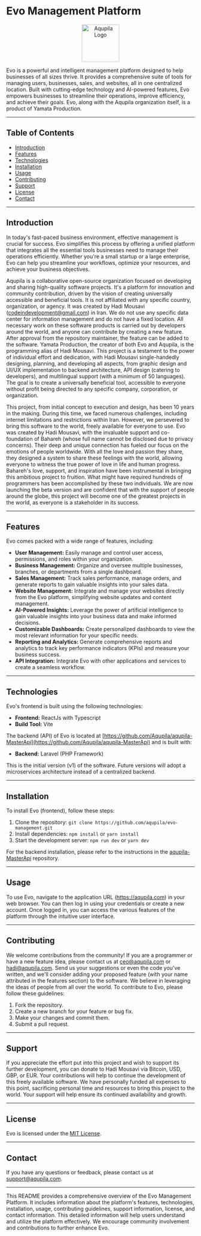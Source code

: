 # Evo Management Platform

<div align="center">
  <img src="https://avatars.githubusercontent.com/u/187806108?s=400&u=a548b67be13afefd8c4841f7586bc7e0ec95d903&v=4" alt="Aqupila Logo" width="100" />
</div>


Evo is a powerful and intelligent management platform designed to help businesses of all sizes thrive. It provides a comprehensive suite of tools for managing users, businesses, sales, and websites, all in one centralized location. Built with cutting-edge technology and AI-powered features, Evo empowers businesses to streamline their operations, improve efficiency, and achieve their goals.  Evo, along with the Aqupila organization itself, is a product of Yamata Production.

---


## Table of Contents

- [Introduction](#introduction)
- [Features](#features)
- [Technologies](#technologies)
- [Installation](#installation)
- [Usage](#usage)
- [Contributing](#contributing)
- [Support](#support)
- [License](#license)
- [Contact](#contact)

---

## Introduction

In today's fast-paced business environment, effective management is crucial for success. Evo simplifies this process by offering a unified platform that integrates all the essential tools businesses need to manage their operations efficiently. Whether you're a small startup or a large enterprise, Evo can help you streamline your workflows, optimize your resources, and achieve your business objectives.

Aqupila is a collaborative open-source organization focused on developing and sharing high-quality software projects.  It's a platform for innovation and community contribution, driven by the vision of creating universally accessible and beneficial tools.  It is not affiliated with any specific country, organization, or agency.  It was created by Hadi Mousavi (codeindevelopment@gmail.com) in Iran. We do not use any specific data center for information management and do not have a fixed location.  All necessary work on these software products is carried out by developers around the world, and anyone can contribute by creating a new feature. After approval from the repository maintainer, the feature can be added to the software.  Yamata Production, the creator of both Evo and Aqupila, is the programming alias of Hadi Mousavi.  This project is a testament to the power of individual effort and dedication, with Hadi Mousavi single-handedly designing, planning, and developing all aspects, from graphic design and UI/UX implementation to backend architecture, API design (catering to developers), and multilingual support (with a minimum of 50 languages).  The goal is to create a universally beneficial tool, accessible to everyone without profit being directed to any specific company, corporation, or organization.

This project, from initial concept to execution and design, has been 10 years in the making.  During this time, we faced numerous challenges, including internet limitations and restrictions within Iran.  However, we persevered to bring this software to the world, freely available for everyone to use.  Evo was created by Hadi Mousavi, with the invaluable support and co-foundation of Bahareh (whose full name cannot be disclosed due to privacy concerns).  Their deep and unique connection has fueled our focus on the emotions of people worldwide.  With all the love and passion they share, they designed a system to share these feelings with the world, allowing everyone to witness the true power of love in life and human progress.  Bahareh's love, support, and inspiration have been instrumental in bringing this ambitious project to fruition.  What might have required hundreds of programmers has been accomplished by these two individuals.  We are now launching the beta version and are confident that with the support of people around the globe, this project will become one of the greatest projects in the world, as everyone is a stakeholder in its success.

---

## Features

Evo comes packed with a wide range of features, including:

- **User Management:** Easily manage and control user access, permissions, and roles within your organization.
- **Business Management:** Organize and oversee multiple businesses, branches, or departments from a single dashboard.
- **Sales Management:** Track sales performance, manage orders, and generate reports to gain valuable insights into your sales data.
- **Website Management:** Integrate and manage your websites directly from the Evo platform, simplifying website updates and content management.
- **AI-Powered Insights:** Leverage the power of artificial intelligence to gain valuable insights into your business data and make informed decisions.
- **Customizable Dashboards:** Create personalized dashboards to view the most relevant information for your specific needs.
- **Reporting and Analytics:** Generate comprehensive reports and analytics to track key performance indicators (KPIs) and measure your business success.
- **API Integration:** Integrate Evo with other applications and services to create a seamless workflow.

---

## Technologies

Evo's frontend is built using the following technologies:

- **Frontend:** ReactJs with Typescript
- **Build Tool:** Vite

The backend (API) of Evo is located at [https://github.com/Aqupila/aqupila-MasterApi](https://github.com/Aqupila/aqupila-MasterApi) and is built with:

- **Backend:** Laravel (PHP Framework)

This is the initial version (v1) of the software. Future versions will adopt a microservices architecture instead of a centralized backend.

---

## Installation

To install Evo (frontend), follow these steps:

1. Clone the repository: `git clone https://github.com/aqupila/evo-management.git`
2. Install dependencies: `npm install` or `yarn install`
3. Start the development server: `npm run dev` or `yarn dev`

For the backend installation, please refer to the instructions in the [aqupila-MasterApi](https://github.com/Aqupila/aqupila-MasterApi) repository.

---

## Usage

To use Evo, navigate to the application URL (https://aqupila.com) in your web browser. You can then log in using your credentials or create a new account. Once logged in, you can access the various features of the platform through the intuitive user interface.

---

## Contributing

We welcome contributions from the community!  If you are a programmer or have a new feature idea, please contact us at [ceo@aqupila.com](mailto:ceo@aqupila.com) or [hadi@aqupila.com](mailto:hadi@aqupila.com). Send us your suggestions or even the code you've written, and we'll consider adding your proposed feature (with your name attributed in the features section) to the software. We believe in leveraging the ideas of people from all over the world.  To contribute to Evo, please follow these guidelines:

1. Fork the repository.
2. Create a new branch for your feature or bug fix.
3. Make your changes and commit them.
4. Submit a pull request.

---

## Support

If you appreciate the effort put into this project and wish to support its further development, you can donate to Hadi Mousavi via Bitcoin, USD, GBP, or EUR. Your contributions will help to continue the development of this freely available software.  We have personally funded all expenses to this point, sacrificing personal time and resources to bring this project to the world.  Your support will help ensure its continued availability and growth.

---

## License

Evo is licensed under the [MIT License](LICENSE).

---

## Contact

If you have any questions or feedback, please contact us at [support@aqupila.com](mailto:support@aqupila.com).

---

This README provides a comprehensive overview of the Evo Management Platform. It includes information about the platform's features, technologies, installation, usage, contributing guidelines, support information, license, and contact information. This detailed information will help users understand and utilize the platform effectively.  We encourage community involvement and contributions to further enhance Evo.